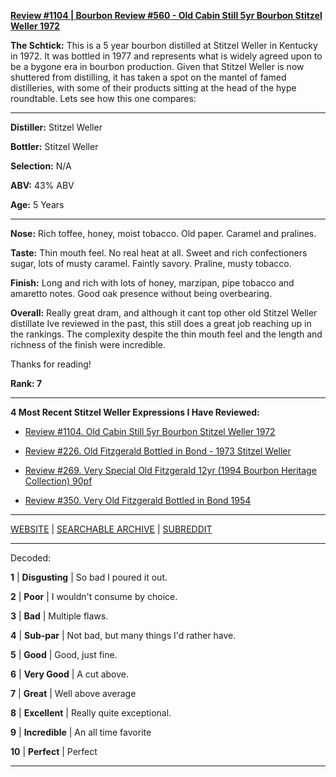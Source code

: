 
[**Review #1104 | Bourbon Review #560 - Old Cabin Still 5yr Bourbon Stitzel Weller 1972**]( https://t8ke.review/review-1104-old-cabin-still-5yr-bourbon-stitzel-weller-1972/)

**The Schtick:** This is a 5 year bourbon distilled at Stitzel Weller in Kentucky in 1972. It was bottled in 1977 and represents what is widely agreed upon to be a bygone era in bourbon production. Given that Stitzel Weller is now shuttered from distilling, it has taken a spot on the mantel of famed distilleries, with some of their products sitting at the head of the hype roundtable. Lets see how this one compares:

-----

**Distiller:** Stitzel Weller

**Bottler:** Stitzel Weller

**Selection:** N/A

**ABV:**  43% ABV

**Age:** 5 Years 

-----

**Nose:**   Rich toffee, honey, moist tobacco. Old paper. Caramel and pralines. 

**Taste:** Thin mouth feel. No real heat at all. Sweet and rich confectioners sugar, lots of musty caramel. Faintly savory. Praline, musty tobacco. 

**Finish:** Long and rich with lots of honey, marzipan, pipe tobacco and amaretto notes. Good oak presence without being overbearing. 

**Overall:**  Really great dram, and although it cant top other old Stitzel Weller distillate Ive reviewed in the past, this still does a great job reaching up in the rankings. The complexity despite the thin mouth feel and the length and richness of the finish were incredible. 

Thanks for reading!

**Rank: 7**

----- 

**4 Most Recent Stitzel Weller Expressions I Have Reviewed:** 

- [Review #1104. Old Cabin Still 5yr Bourbon Stitzel Weller 1972]( https://t8ke.review/review-1104-old-cabin-still-5yr-bourbon-stitzel-weller-1972/) 

- [Review #226. Old Fitzgerald Bottled in Bond - 1973 Stitzel Weller]( https://t8ke.review/review-226-old-fitzgerald-6yr-bottled-in-bond-1973-dsp-ky-16/) 

- [Review #269. Very Special Old Fitzgerald 12yr (1994 Bourbon Heritage Collection) 90pf]( https://t8ke.review/review-269-very-special-old-fitzgerald-1994/) 

- [Review #350. Very Old Fitzgerald Bottled in Bond 1954]( https://t8ke.review/review-350-very-old-fitzgerald-1954/) 

-----

[WEBSITE](https://t8ke.review) | [SEARCHABLE ARCHIVE](https://t8ke.review/review-archive/) | [SUBREDDIT](https://reddit.com/r/t8kereviews)

-----

Decoded:

**1** | **Disgusting** | So bad I poured it out.

**2** | **Poor** | I wouldn't consume by choice.

**3** | **Bad** | Multiple flaws.

**4** | **Sub-par** | Not bad, but many things I'd rather have.

**5** | **Good** | Good, just fine.

**6** | **Very Good** | A cut above.

**7** | **Great** | Well above average

**8** | **Excellent** | Really quite exceptional.

**9** | **Incredible** | An all time favorite

**10** | **Perfect** | Perfect

----

